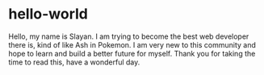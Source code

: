 # hello-world
Hello, my name is Slayan. I am trying to become the best web developer there is, kind of like Ash in Pokemon. I am very new to this community and hope to learn and build a better future for myself. Thank you for taking the time to read this, have a wonderful day.
